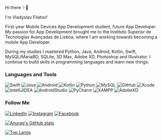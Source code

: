 Hi there ✨🚀

I'm Vladyslav Filatov!

First-year Mobile Devices App Development student, future App Developer. My passion for App Development brought me to the Instituto Superior de Tecnologias Avançadas de Lisboa, where I am working towards becoming a mobile App Developer.

During my studies I mastered Python, Java, Android, Kotlin, Swift, MySQL/MariaBD, SQLite, 3D Max, Adobe XD, Photoshop and Illustrator. I continue to build skills in programming languages and learn new things.


### Languages and Tools

![Swift](https://img.shields.io/badge/swift-FF6100?style=for-the-badge&logo=swift&logoColor=white)
![Java](https://img.shields.io/badge/Java-FF1B00?style=for-the-badge&logo=Java&logoColor=white)
![Android](https://img.shields.io/badge/Android-0000FF?style=for-the-badge&logo=Android&logoColor=white)
![Kotlin](https://img.shields.io/badge/Kotlin-8D42FF?style=for-the-badge&logo=Kotlin&logoColor=white)
![Python](https://img.shields.io/badge/Python-009712?style=for-the-badge&logo=Python&logoColor=white)
![MySQL](https://img.shields.io/badge/MySQL-8C0006?style=for-the-badge&logo=MySQL&logoColor=white)
![GitHub](https://img.shields.io/badge/GitHub-000000?style=for-the-badge&logo=GitHub&logoColor=white)
![Xcode](https://img.shields.io/badge/Xcode-0061FF?style=for-the-badge&logo=Xcode&logoColor=white)
![IntelliJIDEA](https://img.shields.io/badge/IntelliJIDEA-D81000?style=for-the-badge&logo=IntelliJIDEA&logoColor=white)
![AndroidStudio](https://img.shields.io/badge/AndroidStudio-00FFF7?style=for-the-badge&logo=AndroidStudio&logoColor=white)
![PyCharm](https://img.shields.io/badge/PyCharm-038114?style=for-the-badge&logo=PyCharm&logoColor=white)
![XAMPP](https://img.shields.io/badge/XAMPP-C77600?style=for-the-badge&logo=XAMPP&logoColor=white)
![AdobeXD](https://img.shields.io/badge/AdobeXD-FF00F0?style=for-the-badge&logo=AdobeXD&logoColor=white)

### Follow Me

[![LinkedIn](https://img.shields.io/badge/LinkedIn-00BCF9?style=for-the-badge&logo=LinkedIn&logoColor=white)](https://www.linkedin.com/in/vladyslav-filatov-71671619a/)
[![Instagram](https://img.shields.io/badge/Instagram-DE0000?style=for-the-badge&logo=Instagram&logoColor=white)](https://www.instagram.com/v.l.a.d.f.i.l.a.t.o.v/)
[![Facebook](https://img.shields.io/badge/Facebook-0043C8?style=for-the-badge&logo=Facebook&logoColor=white)](https://www.facebook.com/profile.php?id=100005000891924)

[![Anurag's GitHub stats](https://github-readme-stats.vercel.app/api?username=VladyslavFilatov&show_icons=true&theme=midnight-purple)](https://github.com/anuraghazra/github-readme-stats)

[![Top Langs](https://github-readme-stats.vercel.app/api/top-langs/?username=VladyslavFilatov&theme=midnight-purple)](https://github.com/anuraghazra/github-readme-stats)










<!---
VladyslavFilatov/VladyslavFilatov is a ✨ special ✨ repository because its `README.md` (this file) appears on your GitHub profile.
You can click the Preview link to take a look at your changes.
--->
